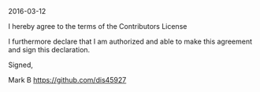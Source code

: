2016-03-12

I hereby agree to the terms of the Contributors License

I furthermore declare that I am authorized and able to make this
agreement and sign this declaration.

Signed,

Mark B
https://github.com/dis45927
